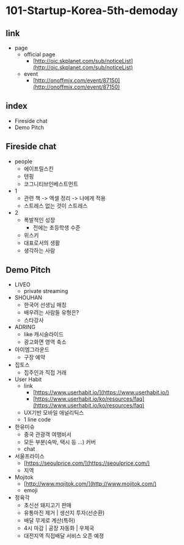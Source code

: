 # 101-Startup-Korea-5th-demoday

## link

* page
    - official page
        + [http://oic.skplanet.com/sub/noticeList](http://oic.skplanet.com/sub/noticeList)
    - event
        + [http://onoffmix.com/event/87150](http://onoffmix.com/event/87150)

## index

* Fireside chat
* Demo Pitch

## Fireside chat

* people
    - 에이프릴스킨
    - 텐핑
    - 코그니티브인베스트먼트
* 1
    - 관련 책 -> 엑셀 정리 -> 나에게 적용
    - 스트레스 없는 것이 스트레스
* 2
    - 폭발적인 성장
        + 전에는 초등학생 수준
    - 위스키
    - 대표로서의 생활
    - 생각하는 사람

## Demo Pitch

* LIVEO
    - private streaming
* SHOUHAN
    - 한국어 선생님 매칭
    - 배우려는 사람들 유형은?
    - 스타강사
* ADRING
    - like 캐시슬라이드
    - 광고화면 영역 축소
* 아이엠그라운드
    - 구장 예약
* 집토스
    - 집주인과 직접 거래
* User Habit
    - link
        + [https://www.userhabit.io/](https://www.userhabit.io/)
        + [https://www.userhabit.io/ko/resources/faq](https://www.userhabit.io/ko/resources/faq)
    - UX기반 모바일 애널리틱스
    - 1 line code
* 한유미슈
    - 중국 관광객 여행비서
    - 모든 부분(숙박, 택시 등 ...) 커버
    - chat
* 서울프라이스
    - [https://seoulprice.com/](https://seoulprice.com/)
    - 지역
* Mojitok
    - [http://www.mojitok.com/](http://www.mojitok.com/)
    - emoji
* 정육각
    - 초신선 돼지고기 판매
    - 유통마진 제거 | 생산지 투자(선순환)
    - 배달 무게로 계산(특허)
    - 4시 마감 | 공장 자동화 | 우체국
    - 대전지역 직접배달 서비스 오픈 예졍
